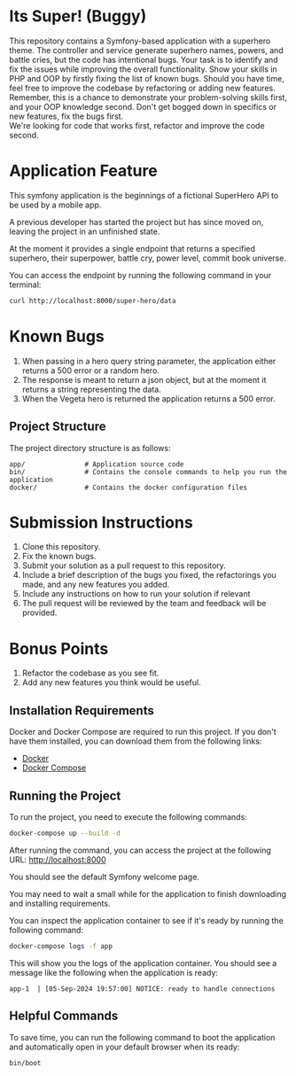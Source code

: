 # Its Super! (Buggy)
This repository contains a Symfony-based application with a superhero theme.
The controller and service generate superhero names, powers, and battle cries, but the code has intentional bugs.
Your task is to identify and fix the issues while improving the overall functionality. 
Show your skills in PHP and OOP by firstly fixing the list of known bugs. Should you have time, feel free to improve
the codebase by refactoring or adding new features. Remember, this is a chance to demonstrate your problem-solving skills 
first, and your OOP knowledge second. Don't get bogged down in specifics or new features, fix the bugs first.  
We're looking for code that works first, refactor and improve the code second.

# Application Feature 
This symfony application is the beginnings of a fictional SuperHero API to be used by a mobile app. 

A previous developer has started the project but has since moved on, leaving the project in an unfinished state.

At the moment it provides a single endpoint that returns a specified superhero, their superpower, battle cry,
power level, commit book universe. 

You can access the endpoint by running the following command in your terminal:

```bash
curl http://localhost:8000/super-hero/data
```

# Known Bugs

1. When passing in a hero query string parameter, the application either returns a 500 error or a random hero.
2. The response is meant to return a json object, but at the moment it returns a string representing the data. 
3. When the Vegeta hero is returned the application returns a 500 error.

## Project Structure
The project directory structure is as follows:

```
app/               # Application source code
bin/               # Contains the console commands to help you run the application
docker/            # Contains the docker configuration files
```

# Submission Instructions

1. Clone this repository. 
2. Fix the known bugs.
3. Submit your solution as a pull request to this repository.
4. Include a brief description of the bugs you fixed, the refactorings you made, and any new features you added.
5. Include any instructions on how to run your solution if relevant 
6. The pull request will be reviewed by the team and feedback will be provided.

# Bonus Points
1. Refactor the codebase as you see fit.
2. Add any new features you think would be useful.

## Installation Requirements

Docker and Docker Compose are required to run this project. If you don't have them installed, you can download them from the following links:

- [Docker](https://docs.docker.com/get-docker/)
- [Docker Compose](https://docs.docker.com/compose/install/)


## Running the Project

To run the project, you need to execute the following commands:

```bash
docker-compose up --build -d
```

After running the command, you can access the project at the following URL: [http://localhost:8000](http://localhost:8000)

You should see the default Symfony welcome page.

You may need to wait a small while for the application to finish downloading and installing requirements. 

You can inspect the application container to see if it's ready by running the following command:

```bash
docker-compose logs -f app
```

This will show you the logs of the application container. You should see a message like the following when the application is ready:

```
app-1  | [05-Sep-2024 19:57:00] NOTICE: ready to handle connections
```

## Helpful Commands

To save time, you can run the following command to boot the application and automatically open in your default browser
when its ready: 

```bash
bin/boot
```

